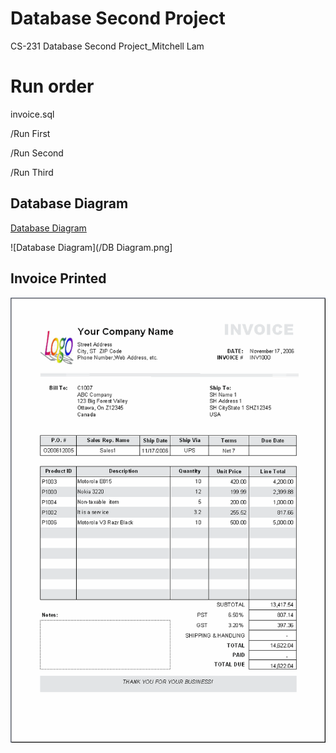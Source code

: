 # Database Second Project
 CS-231 Database Second Project_Mitchell Lam

# Run order
invoice.sql


/Run First


/Run Second


/Run Third

## Database Diagram
[Database Diagram](https://dbdiagram.io/d/5dd8305bedf08a25543e41a7)

![Database Diagram](/DB Diagram.png]

## Invoice Printed
![Invoice_printed](/invoice_printed.png)